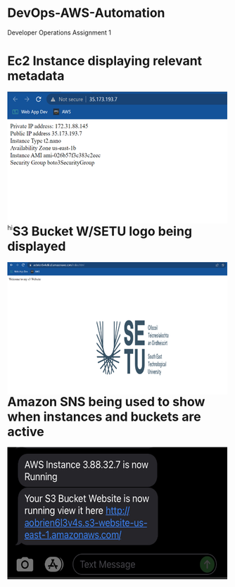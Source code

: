 # DevOps-AWS-Automation


Developer Operations Assignment 1


# Ec2 Instance displaying relevant metadata
<p>
<img src="ec2.png" alt="Ec2" width="500" height="300" style="float:left" class="center">
</p>
<p1 style="float:left">
hi
</p1>




# S3 Bucket W/SETU logo being displayed
<p>
<img src="s3.png" alt="Ec2" width="500" height="300" style="float:left" class="center">
</p>


# Amazon SNS being used to show when instances and buckets are active
<p>
<img src="sns.jpg" alt="Ec2" width="500" height="300" style="float:left" class="center">
</p>



